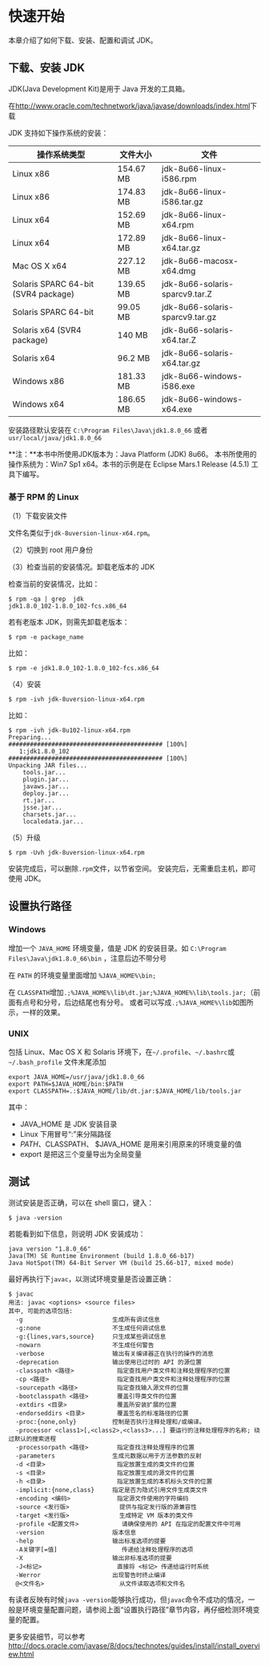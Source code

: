# 快速开始

本章介绍了如何下载、安装、配置和调试 JDK。

## 下载、安装 JDK

JDK(Java Development Kit)是用于 Java 开发的工具箱。

在<http://www.oracle.com/technetwork/java/javase/downloads/index.html>下载

JDK 支持如下操作系统的安装：

操作系统类型 | 文件大小 | 文件
---- | ---- | ----
Linux x86	| 154.67 MB | jdk-8u66-linux-i586.rpm
Linux x86	| 174.83 MB | jdk-8u66-linux-i586.tar.gz
Linux x64	| 152.69 MB | jdk-8u66-linux-x64.rpm
Linux x64	| 172.89 MB | jdk-8u66-linux-x64.tar.gz
Mac OS X x64	| 227.12 MB | jdk-8u66-macosx-x64.dmg
Solaris SPARC 64-bit (SVR4 package)	| 139.65 MB | jdk-8u66-solaris-sparcv9.tar.Z
Solaris SPARC 64-bit	 | 99.05 MB | jdk-8u66-solaris-sparcv9.tar.gz
Solaris x64 (SVR4 package) | 140 MB | jdk-8u66-solaris-x64.tar.Z
Solaris x64	| 96.2 MB | jdk-8u66-solaris-x64.tar.gz
Windows x86	| 181.33 MB | jdk-8u66-windows-i586.exe
Windows x64	| 186.65 MB | jdk-8u66-windows-x64.exe

安装路径默认安装在 `C:\Program Files\Java\jdk1.8.0_66` 或者 `usr/local/java/jdk1.8.0_66`

**注：**本书中所使用JDK版本为：Java Platform (JDK) 8u66。
本书所使用的操作系统为：Win7 Sp1 x64。本书的示例是在 Eclipse  Mars.1 Release (4.5.1) 工具下编写。

### 基于 RPM 的 Linux

（1）下载安装文件

文件名类似于`jdk-8uversion-linux-x64.rpm`。
 

（2）切换到 root 用户身份

（3）检查当前的安装情况。卸载老版本的 JDK

检查当前的安装情况，比如：

```shell
$ rpm -qa | grep  jdk
jdk1.8.0_102-1.8.0_102-fcs.x86_64
```

若有老版本 JDK，则需先卸载老版本：

```shell
$ rpm -e package_name
 ```
 
比如：

```shell
$ rpm -e jdk1.8.0_102-1.8.0_102-fcs.x86_64
 ```

（4）安装

```shell
$ rpm -ivh jdk-8uversion-linux-x64.rpm
```

比如：

```shell
$ rpm -ivh jdk-8u102-linux-x64.rpm
Preparing...                ########################################### [100%]
   1:jdk1.8.0_102           ########################################### [100%]
Unpacking JAR files...
	tools.jar...
	plugin.jar...
	javaws.jar...
	deploy.jar...
	rt.jar...
	jsse.jar...
	charsets.jar...
	localedata.jar...
 ```
 
（5）升级

```shell
$ rpm -Uvh jdk-8uversion-linux-x64.rpm
```

安装完成后，可以删除`.rpm`文件，以节省空间。 安装完后，无需重启主机，即可使用 JDK。


## 设置执行路径


### Windows

增加一个 `JAVA_HOME` 环境变量，值是 JDK 的安装目录。如 `C:\Program Files\Java\jdk1.8.0_66\bin` ，注意后边不带分号

在 `PATH` 的环境变量里面增加 `%JAVA_HOME%\bin;` 

在 `CLASSPATH`增加`.;%JAVA_HOME%\lib\dt.jar;%JAVA_HOME%\lib\tools.jar;`（前面有点号和分号，后边结尾也有分号。
或者可以写成`.;%JAVA_HOME%\lib`如图所示，一样的效果。
 
### UNIX

包括 Linux、Mac OS X 和 Solaris 环境下，在`~/.profile`、`~/.bashrc`或 `~/.bash_profile` 文件末尾添加

```
export JAVA_HOME=/usr/java/jdk1.8.0_66
export PATH=$JAVA_HOME/bin:$PATH
export CLASSPATH=.:$JAVA_HOME/lib/dt.jar:$JAVA_HOME/lib/tools.jar
```

其中：

* JAVA_HOME 是 JDK 安装目录
* Linux 下用冒号“:”来分隔路径
* $PATH 、$CLASSPATH、 $JAVA_HOME 是用来引用原来的环境变量的值
* export 是把这三个变量导出为全局变量

## 测试

测试安装是否正确，可以在 shell 窗口，键入：

```shell
$ java -version
```

若能看到如下信息，则说明 JDK 安装成功：

```
java version "1.8.0_66"
Java(TM) SE Runtime Environment (build 1.8.0_66-b17)
Java HotSpot(TM) 64-Bit Server VM (build 25.66-b17, mixed mode)
```

最好再执行下`javac`，以测试环境变量是否设置正确：

```shell
$ javac
用法: javac <options> <source files>
其中, 可能的选项包括:
  -g                         生成所有调试信息
  -g:none                    不生成任何调试信息
  -g:{lines,vars,source}     只生成某些调试信息
  -nowarn                    不生成任何警告
  -verbose                   输出有关编译器正在执行的操作的消息
  -deprecation               输出使用已过时的 API 的源位置
  -classpath <路径>            指定查找用户类文件和注释处理程序的位置
  -cp <路径>                   指定查找用户类文件和注释处理程序的位置
  -sourcepath <路径>           指定查找输入源文件的位置
  -bootclasspath <路径>        覆盖引导类文件的位置
  -extdirs <目录>              覆盖所安装扩展的位置
  -endorseddirs <目录>         覆盖签名的标准路径的位置
  -proc:{none,only}          控制是否执行注释处理和/或编译。
  -processor <class1>[,<class2>,<class3>...] 要运行的注释处理程序的名称; 绕过默认的搜索进程
  -processorpath <路径>        指定查找注释处理程序的位置
  -parameters                生成元数据以用于方法参数的反射
  -d <目录>                    指定放置生成的类文件的位置
  -s <目录>                    指定放置生成的源文件的位置
  -h <目录>                    指定放置生成的本机标头文件的位置
  -implicit:{none,class}     指定是否为隐式引用文件生成类文件
  -encoding <编码>             指定源文件使用的字符编码
  -source <发行版>              提供与指定发行版的源兼容性
  -target <发行版>              生成特定 VM 版本的类文件
  -profile <配置文件>            请确保使用的 API 在指定的配置文件中可用
  -version                   版本信息
  -help                      输出标准选项的提要
  -A关键字[=值]                  传递给注释处理程序的选项
  -X                         输出非标准选项的提要
  -J<标记>                     直接将 <标记> 传递给运行时系统
  -Werror                    出现警告时终止编译
  @<文件名>                     从文件读取选项和文件名
```

有读者反映有时候`java -version`能够执行成功，但`javac`命令不成功的情况，一般是环境变量配置问题，请参阅上面“设置执行路径”章节内容，再仔细检测环境变量的配置。


更多安装细节，可以参考 <http://docs.oracle.com/javase/8/docs/technotes/guides/install/install_overview.html>
